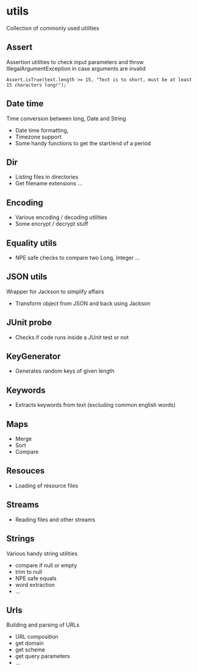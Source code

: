 # utils
Collection of commonly used utilities 

## Assert
Assertion utilities to check input parameters and throw IllegalArgumentException in case arguments are invalid  

`Assert.isTrue(text.length >= 15, "Text is to short, must be at least 15 characters long!");`

## Date time
Time conversion between long, Date and String
* Date time formatting, 
* Timezone support
* Some handy functions to get the start/end of a period 

## Dir 
* Listing files in directories
* Get filename extensions ... 

## Encoding
* Various encoding / decoding utilities
* Some encrypt / decrypt stuff
 
## Equality utils
* NPE safe checks to compare two Long, Integer ... 

## JSON utils
Wrapper for Jackson to simplify affairs
* Transform object from JSON and back using Jackson

## JUnit probe
* Checks if code runs inside a JUnit test or not

## KeyGenerator
* Generates random keys of given length
 
## Keywords
* Extracts keywords from text (excluding common english words)

## Maps
* Merge
* Sort
* Compare

## Resouces
* Loading of resource files

## Streams
* Reading files and other streams 

## Strings
Various handy string utilities
* compare if null or empty
* trim to null
* NPE safe equals 
* word extraction 
* ...

## Urls
Building and parsing of URLs
* URL composition
* get domain
* get scheme
* get query parameters 
* ...

 

